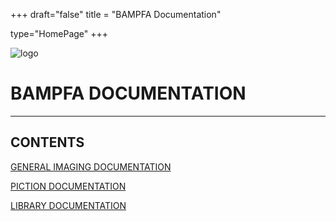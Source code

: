 +++
draft="false"
title = "BAMPFA Documentation"

type="HomePage"
+++

![logo](images/favicon.png?height=100px)

# BAMPFA DOCUMENTATION

---

## CONTENTS

[GENERAL IMAGING DOCUMENTATION](general-imaging/imaging/)

[PICTION DOCUMENTATION](piction/piction/)

[LIBRARY DOCUMENTATION](library-guidelines/library/)
